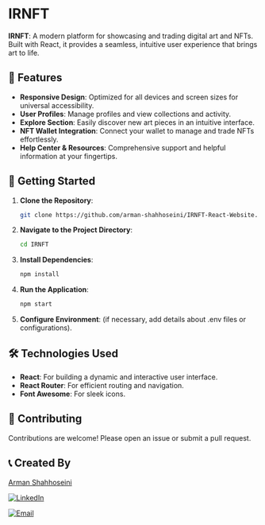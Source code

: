 # IRNFT

**IRNFT**: A modern platform for showcasing and trading digital art and NFTs. Built with React, it provides a seamless, intuitive user experience that brings art to life.

## 🌟 Features

- **Responsive Design**: Optimized for all devices and screen sizes for universal accessibility.
- **User Profiles**: Manage profiles and view collections and activity.
- **Explore Section**: Easily discover new art pieces in an intuitive interface.
- **NFT Wallet Integration**: Connect your wallet to manage and trade NFTs effortlessly.
- **Help Center & Resources**: Comprehensive support and helpful information at your fingertips.

## 🚀 Getting Started

1. **Clone the Repository**:
   ```bash
   git clone https://github.com/arman-shahhoseini/IRNFT-React-Website.git
   ```

2. **Navigate to the Project Directory**:
   ```bash
   cd IRNFT
   ```

3. **Install Dependencies**:
   ```bash
   npm install
   ```

4. **Run the Application**:
   ```bash
   npm start
   ```

5. **Configure Environment**: (if necessary, add details about .env files or configurations).

## 🛠️ Technologies Used

- **React**: For building a dynamic and interactive user interface.
- **React Router**: For efficient routing and navigation.
- **Font Awesome**: For sleek icons.

## 🤝 Contributing

Contributions are welcome! Please open an issue or submit a pull request.


## 📞 Created By

[Arman Shahhoseini](https://github.com/arman-shahhoseini)

[![LinkedIn](https://img.shields.io/badge/LinkedIn-%230077B5.svg?logo=linkedin&logoColor=white)](https://www.linkedin.com/in/arman-shahhoseini-4447152a0) 

[![Email](https://img.shields.io/badge/Email-%23D14836.svg?logo=gmail&logoColor=white)](mailto:shahhoseiniarman@gmail.com)
